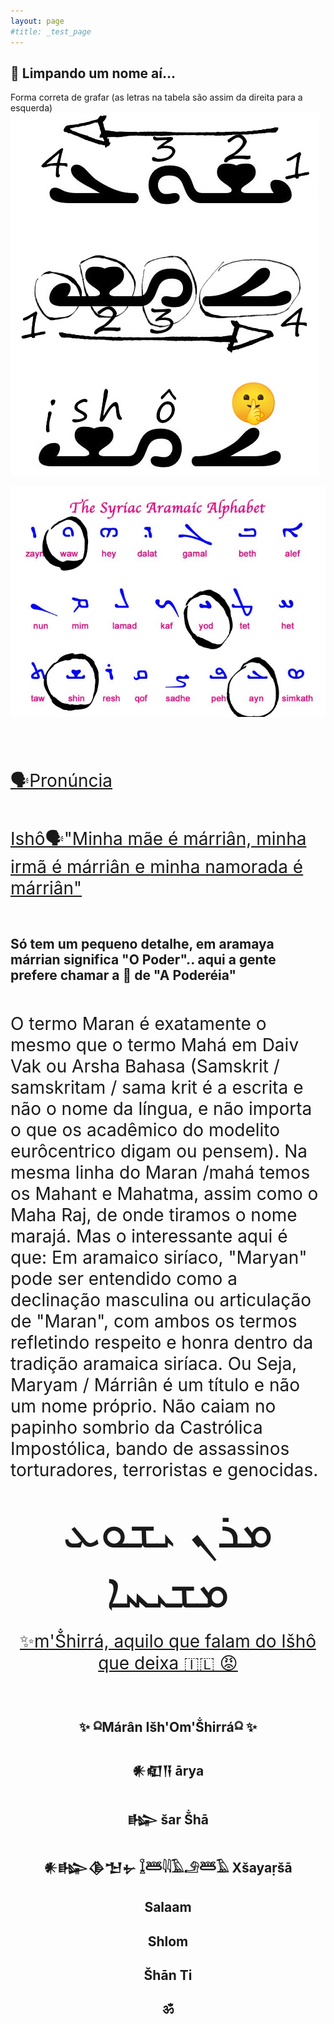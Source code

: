 ```yaml
---
layout: page
#title: _test_page
---
```


<h2>🦅 Limpando um nome aí...</h2>



Forma correta de  grafar
(as letras na tabela são assim da direita para a esquerda)
![ishô](/assets/images/isho.jpg)

![aramaya](/assets/images/aramaya.jpg)




<br />
<br />
<br />

<span style="font-size: 28px">[🗣️Pronúncia](https://www.youtube.com/watch?v=lLOE8yry9Cc)</span>


<br />

<span style="font-size: 28px">[Ishô🗣️"Minha mãe é márriân, minha irmã é márriân e minha namorada é márriân"](https://www.youtube.com/watch?v=9qh531T4FrM)</span> 

<br />
<h2>Só tem um pequeno detalhe, em aramaya márrian significa "O Poder".. aqui a gente prefere chamar a 🦅 de "A Poderéia"</h2>

<br />

<span style="font-size: 28px"> O termo Maran é exatamente o mesmo que o termo Mahá em Daiv Vak ou Arsha Bahasa (Samskrit / samskritam / sama krit é a escrita e não o nome da língua, e não importa o que os acadêmico do modelito eurôcentrico digam ou pensem). Na mesma linha do Maran /mahá temos os Mahant e Mahatma, assim como o Maha Raj, de onde tiramos o nome marajá. Mas o interessante aqui é que: Em aramaico siríaco, "Maryan" pode ser entendido como a declinação masculina ou articulação de "Maran", com ambos os termos refletindo respeito e honra dentro da tradição aramaica siríaca. Ou Seja, Maryam / Márriân é um título e não um nome próprio. Não caiam no papinho sombrio da Castrólica Impostólica, bando de assassinos torturadores, terroristas e genocidas.

<br />

<div style="text-align: center">
  <span style="font-size: 78px">ܡܪܢ ܝܫܘܥ ܡܫܝܚܐ</span>
</div>

<br/>
<div style="text-align: center">
    <span style="font-size: 28px"><a href="https://www.youtube.com/watch?v=goozdvfmcdo">✨m'Ṧhirrá, aquilo que falam do Išhô que deixa 🇮🇱 😡</a></span>
</div>

<br/>
<br/>
<h2 style="text-align: center">✨ 𓍶Márân Išh'Om'Ṧhirrá𓍶 ✨</h2>
<h2 style="text-align: center">𒀭𒊏𒀀  ārya</h2>
<h2 style="text-align: center">𒈗  šar  Ṧhā</h2>
<h2 style="text-align: center">𒀭𒈗𒆠𒈠𒉡  𓆼𓆷𓇋𓇋𓄿𓄂𓆷𓄿  Xšayaṛšā</h2>
<h2 style="text-align: center"> Salaam </h2>
<h2 style="text-align: center"> Shlom </h2>
<h2 style="text-align: center"> Šhān Ti </h2>
<h2 style="text-align: center"> ॐ </h2>
